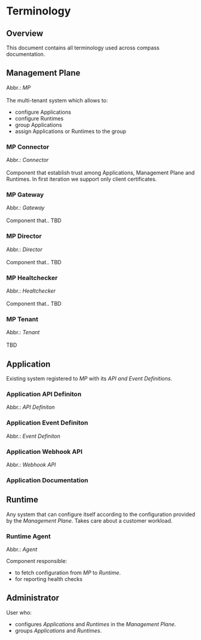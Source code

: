 # Terminology

## Overview
This document contains all terminology used across compass documentation.

## Management Plane 
Abbr.: *MP*\
\
The multi-tenant system which allows to:
- configure Applications
- configure Runtimes
- group Applications
- assign Applications or Runtimes to the group

### MP Connector
Abbr.: *Connector*\
\
Component that establish trust among Applications, Management Plane and Runtimes. In first iteration we support only client certificates.

### MP Gateway
Abbr.: *Gateway*\
\
Component that.. TBD

### MP Director
Abbr.: *Director*\
\
Component that.. TBD

### MP Healtchecker
Abbr.: *Healtchecker*\
\
Component that.. TBD

### MP Tenant
Abbr.: *Tenant*\
\
TBD

## Application
Existing system registered to *MP* with its *API and Event Definitions*.

### Application API Definiton
Abbr.: *API Definiton*

### Application Event Definiton
Abbr.: *Event Definiton*

### Application Webhook API
Abbr.: *Webhook API*

### Application Documentation

## Runtime
Any system that can configure itself according to the configuration provided by the *Management Plane*. Takes care about a customer workload.

### Runtime Agent
Abbr.: *Agent*  

Component responsible:
- to fetch configuration from *MP* to *Runtime*.
- for reporting health checks

## Administrator

User who:
- configures *Applications* and *Runtimes* in the *Management Plane*. 
- groups *Applications* and *Runtimes*.
